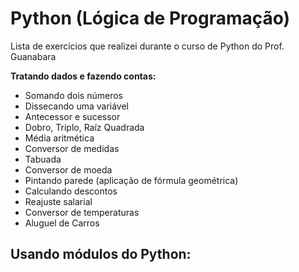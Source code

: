 # Python (Lógica de Programação)
Lista de exercícios que realizei durante o curso de Python do Prof. Guanabara 

**Tratando dados e fazendo contas:**
- Somando dois números
- Dissecando uma variável
- Antecessor e sucessor
- Dobro, Triplo, Raíz Quadrada
- Média aritmética
- Conversor de medidas
- Tabuada
- Conversor de moeda
- Pintando parede (aplicação de fórmula geométrica)
- Calculando descontos
- Reajuste salarial
- Conversor de temperaturas
- Aluguel de Carros

**Usando módulos do Python:**
- 

